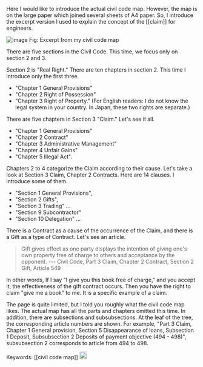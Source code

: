 
Here I would like to introduce the actual civil code map. However, the map is on the large paper which joined several sheets of A4 paper. So, I introduce the excerpt version I used to explain the concept of the [[claim]] for engineers.

![image](https://gyazo.com/8e36001c1a00ea8aa8b180bbe021950e/thumb/1000)
Fig: Excerpt from my civil code map

There are five sections in the Civil Code. This time, we focus only on section 2 and 3.

Section 2 is "Real Right." There are ten chapters in section 2. This time I introduce only the first three.

- "Chapter 1 General Provisions"
- "Chapter 2 Right of Possession"
- "Chapter 3 Right of Property." (For English readers: I do not know the legal system in your country. In Japan, these two rights are separate.)

There are five chapters in Section 3 "Claim." Let's see it all.
- "Chapter 1 General Provisions"
- "Chapter 2 Contract"
- "Chapter 3 Administrative Management"
- "Chapter 4 Unfair Gains"
- "Chapter 5 Illegal Act".

Chapters 2 to 4 categorize the Claim according to their cause. Let's take a look at Section 3 Claim,  Chapter 2 Contracts. Here are 14 clauses. I introduce some of them.

- "Section 1 General Provisions",
- "Section 2 Gifts",
- "Section 3 Trading" ...
- "Section 9 Subcontractor"
- "Section 10 Delegation" ...

There is a Contract as a cause of the occurrence of the Claim, and there is a Gift as a type of Contract. Let's see an article.

>  Gift gives effect as one party displays the intention of giving one's own property free of charge to others and acceptance by the opponent. --- Civil Code, Part 3 Claim, Chapter 2 Contract, Section 2 Gift, Article 549

In other words, If I say "I give you this book free of charge," and you accept it, the effectiveness of the gift contract occurs. Then you have the right to claim "give me a book" to me. It is a specific example of a claim.

The page is quite limited, but I told you roughly what the civil code map likes. The actual map has all the parts and chapters omitted this time. In addition, there are subsections and subsubsections. At the leaf of the tree, the corresponding article numbers are shown. For example, "Part 3 Claim, Chapter 1 General provision, Section 5 Disappearance of loans, Subsection 1 Deposit, Subsubsection 2 Deposits of payment objective (494 - 498)", subsubsection 2 corresponds to article from 494 to 498.

Keywords: [[civil code map]]
<img src='https://scrapbox.io/api/pages/nishio/en/icon' alt='en.icon' height="19.5"/>